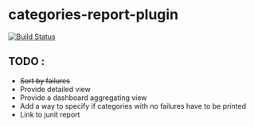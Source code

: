 # categories-report-plugin
[![Build Status](https://buildhive.cloudbees.com/job/Greybird/job/categories-report-plugin/badge/icon)](https://buildhive.cloudbees.com/job/Greybird/job/categories-report-plugin/)

## TODO :
* ~~Sort by failures~~
* Provide detailed view
* Provide a dashboard aggregating view
* Add a way to specify if categories with no failures have to be printed
* Link to junit report